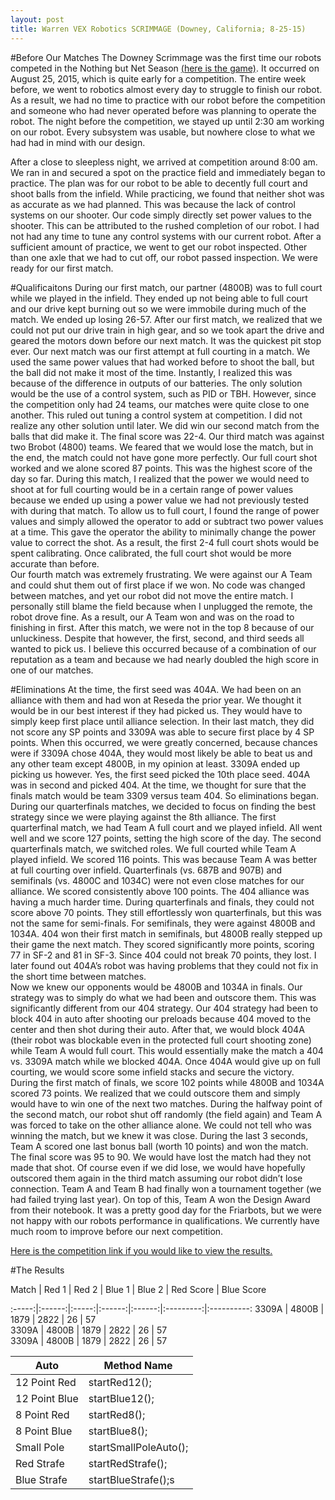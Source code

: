```yaml
---
layout: post
title: Warren VEX Robotics SCRIMMAGE (Downey, California; 8-25-15)
---
```

#Before Our Matches
The Downey Scrimmage was the first time our robots competed in the Nothing but Net Season [(here is the game)](https://www.youtube.com/watch?v=A8daR6qBw3M).  It occurred on August 25, 2015, which is quite early for a competition.  The entire week before, we went to robotics almost every day to struggle to finish our robot.  As a result, we had no time to practice with our robot before the competition and someone who had never operated before was planning to operate the robot.  The night before the competition, we stayed up until 2:30 am working on our robot.  Every subsystem was usable, but nowhere close to what we had had in mind with our design.

After a close to sleepless night, we arrived at competition around 8:00 am.  We ran in and secured a spot on the practice field and immediately began to practice.  The plan was for our robot to be able to decently full court and shoot balls from the infield.  While practicing, we found that neither shot was as accurate as we had planned.  This was because the lack of control systems on our shooter.  Our code simply directly set power values to the shooter.  This can be attributed to the rushed completion of our robot.  I had not had any time to tune any control systems with our current robot.  After a sufficient amount of practice, we went to get our robot inspected.  Other than one axle that we had to cut off, our robot passed inspection.  We were ready for our first match.

#Qualificaitons
During our first match, our partner (4800B) was to full court while we played in the infield.  They ended up not being able to full court and our drive kept burning out so we were immobile during much of the match.  We ended up losing 26-57.  After our first match, we realized that we could not put our drive train in high gear, and so we took apart the drive and geared the motors down before our next match.  It was the quickest pit stop ever.
Our next match was our first attempt at full courting in a match.  We used the same power values that had worked before to shoot the ball, but the ball did not make it most of the time.  Instantly, I realized this was because of the difference in outputs of our batteries. The only solution would be the use of a control system, such as PID or TBH. However, since the competition only had 24 teams, our matches were quite close to one another.  This ruled out tuning a control system at competition.  I did not realize any other solution until later.  We did win our second match from the balls that did make it. The final score was 22-4.
Our third match was against two Brobot (4800) teams.  We feared that we would lose the match, but in the end, the match could not have gone more perfectly.  Our full court shot worked and we alone scored 87 points.  This was the highest score of the day so far.  During this match, I realized that the power we would need to shoot at for full courting would be in a certain range of power values because we ended up using a power value we had not previously tested with during that match.  To allow us to full court, I found the range of power values and simply allowed the operator to add or subtract two power values at a time.  This gave the operator the ability to minimally change the power value to correct the shot.  As a result, the first 2-4 full court shots would be spent calibrating.  Once calibrated, the full court shot would be more accurate than before.   
Our fourth match was extremely frustrating.  We were against our A Team and could shut them out of first place if we won.  No code was changed between matches, and yet our robot did not move the entire match.  I personally still blame the field because when I unplugged the remote, the robot drove fine.  As a result, our A Team won and was on the road to finishing in first.  After this match, we were not in the top 8 because of our unluckiness.  Despite that however, the first, second, and third seeds all wanted to pick us.  I believe this occurred because of a combination of our reputation as a team and because we had nearly doubled the high score in one of our matches.

#Eliminations
At the time, the first seed was 404A.  We had been on an alliance with them and had won at Reseda the prior year.  We thought it would be in our best interest if they had picked us.  They would have to simply keep first place until alliance selection.  In their last match, they did not score any SP points and 3309A was able to secure first place by 4 SP points.  When this occurred, we were greatly concerned, because chances were if 3309A chose 404A, they would most likely be able to beat us and any other team except 4800B, in my opinion at least.  3309A ended up picking us however.  Yes, the first seed picked the 10th place seed. 
404A was in second and picked 404.  At the time, we thought for sure that the finals match would be team 3309 versus team 404.  So eliminations began.  During our quarterfinals matches, we decided to focus on finding the best strategy since we were playing against the 8th alliance.  The first quarterfinal match, we had Team A full court and we played infield.  All went well and we score 127 points, setting the high score of the day.  The second quarterfinals match, we switched roles.  We full courted while Team A played infield.  We scored 116 points.  This was because Team A was better at full courting over infield. Quarterfinals (vs. 687B and 907B) and semifinals (vs. 4800C and 1034C) were not even close matches for our alliance.  We scored consistently above 100 points.  The 404 alliance was having a much harder time.  During quarterfinals and finals, they could not score above 70 points. They still effortlessly won quarterfinals, but this was not the same for semi-finals. For semifinals, they were against 4800B and 1034A.  404 won their first match in semifinals, but 4800B really stepped up their game the next match.  They scored significantly more points, scoring 77 in SF-2 and 81 in SF-3.  Since 404 could not break 70 points, they lost.  I later found out 404A’s robot was having problems that they could not fix in the short time between matches.  
Now we knew our opponents would be 4800B and 1034A in finals.  Our strategy was to simply do what we had been and outscore them.  This was significantly different from our 404 strategy. Our 404 strategy had been to block 404 in auto after shooting our preloads because 404 moved to the center and then shot during their auto.  After that, we would block 404A (their robot was blockable even in the protected full court shooting zone) while Team A would full court.  This would essentially make the match a 404 vs. 3309A match while we blocked 404A.  Once 404A would give up on full courting, we would score some infield stacks and secure the victory.  
During the first match of finals, we score 102 points while 4800B and 1034A scored 73 points.  We realized that we could outscore them and simply would have to win one of the next two matches.  During the halfway point of the second match, our robot shut off randomly (the field again) and Team A was forced to take on the other alliance alone.  We could not tell who was winning the match, but we knew it was close.  During the last 3 seconds, Team A scored one last bonus ball (worth 10 points) and won the match. 	The final score was 95 to 90.  We would have lost the match had they not made that shot.  Of course even if we did lose, we would have hopefully outscored them again in the third match assuming our robot didn’t lose connection.
Team A and Team B had finally won a tournament together (we had failed trying last year).  On top of this, Team A won the Design Award from their notebook.  It was a pretty good day for the Friarbots, but we were not happy with our robots performance in qualifications.  We currently have much room to improve before our next competition.

[Here is the competition link if you would like to view the results.](http://www.robotevents.com/robot-competitions/vex-robotics-competition/re-vrc-15-2938.html)
 
#The Results

Match  | Red 1 | Red 2 | Blue 1 | Blue 2 | Red Score | Blue Score 

:-----:|:------:|:-----:|:------:|:------:|:---------:|:----------:
3309A | 4800B | 1879   | 2822   | 26        | 57         
3309A | 4800B | 1879   | 2822   | 26        | 57         
3309A | 4800B | 1879   | 2822   | 26        | 57     


Auto  | Method Name
------------- | -------------
12 Point Red  | startRed12();
12 Point Blue  | startBlue12();
8 Point Red  | startRed8();
8 Point Blue | startBlue8();
Small Pole | startSmallPoleAuto();
Red Strafe | startRedStrafe();
Blue Strafe | startBlueStrafe();s
